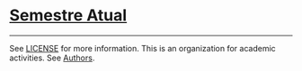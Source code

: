 
# [Semestre Atual](./index.md)

----
  See [LICENSE](LICENSE) for more information.
  This is an organization for academic activities. See [Authors](AUTHORS).

